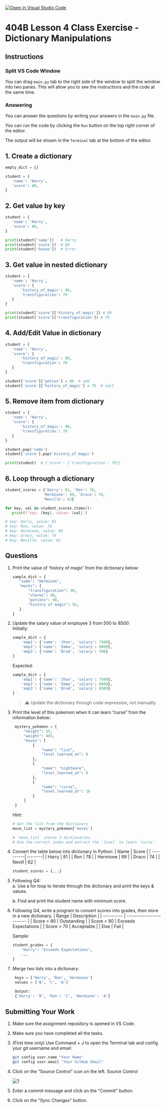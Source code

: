 [![Open in Visual Studio Code](https://classroom.github.com/assets/open-in-vscode-718a45dd9cf7e7f842a935f5ebbe5719a5e09af4491e668f4dbf3b35d5cca122.svg)](https://classroom.github.com/online_ide?assignment_repo_id=14123046&assignment_repo_type=AssignmentRepo)
# 404B Lesson 4 Class Exercise - Dictionary Manipulations

## Instructions

### Split VS Code Window

You can drag `main.py` tab to the right side of the window to split the window into two panes. This will allow you to see the instructions and the code at the same time.

### Answering

You can answer the questions by writing your answers in the `main.py` file.

You can run the code by clicking the `Run` button on the top right corner of the editor.

The output will be shown in the `Terminal` tab at the bottom of the editor.

## 1. Create a dictionary

```python
empty_dict = {}

student = {
   'name': 'Harry',
   'score': 80,
}
```

## 2. Get value by key

```python
student = {
   'name': 'Harry',
   'score': 80,
}

print(student['name'])   # Harry
print(student['score'])  # 80
print(student['house'])  # Error
```

## 3. Get value in nested dictionary

```python
student = {
   'name': 'Harry',
   'score': {
       'history_of_magic': 80,
       'transfiguration': 79
   }
}

print(student['score']['history_of_magic']) # 80
print(student['score']['transfiguration']) # 79
```

## 4. Add/Edit Value in dictionary

```python
student = {
   'name': 'Harry',
   'score': {
       'history_of_magic': 80,
       'transfiguration': 79
   }
}

student['score']['potion'] = 89  # add
student['score']['history_of_magic'] = 75  # edit
```

## 5. Remove item from dictionary

```python
student = {
   'name': 'Harry',
   'score': {
       'history_of_magic': 80,
       'transfiguration': 79
   }
}

student.pop('name')
student['score'].pop('history_of_magic')

print(student)  # {'score': {'transfiguration': 79}}

```

## 6. Loop through a dictionary

```python
student_scores = {'Harry': 81, 'Ron': 78,
                 'Hermione': 99, 'Draco': 74,
                 'Neville': 62}

for key, val in student_scores.items():
   print(f'key: {key}, value: {val}')

# key: Harry, value: 81
# key: Ron, value: 78
# key: Hermione, value: 99
# key: Draco, value: 74
# key: Neville, value: 62
```

## Questions

1. Print the value of ‘history of magic’ from the dictionary below:

    ```python
   sample_dict = {
       "name": "Hermione",
       "marks": {
           "transfiguration": 90,
           "charms": 98,
           "potions": 98,
           "history of magic": 92,
       }
   }
    ```

2. Update the salary value of employee 3 from 500 to 8500:\
   Initially:

    ```python
    sample_dict = {
        'emp1': {'name': 'Jhon', 'salary': 7500},
        'emp2': {'name': 'Emma', 'salary': 8000},
        'emp3': {'name': 'Brad', 'salary': 500}
    }
    ```

    Expected:

    ```python
    sample_dict = {
        'emp1': {'name': 'Jhon', 'salary': 7500},
        'emp2': {'name': 'Emma', 'salary': 8000},
        'emp3': {'name': 'Brad', 'salary': 8500}
    }
    ```

    > ⚠️ Update the dictionary through code expression, not manually.

3. Print the level of this pokemon when it can learn “curse” from the information below:

   ```python
    mystery_pokemon = {
        "height": 15,
        "weight": 405,
        "moves": [
            {
                "name": "lick",
                "level_learned_at": 0
            },
            {
                "name": "nightmare",
                "level_learned_at": 0
            },
            {
                "name": "curse",
                "level_learned_at": 16
            }
        ]
    }
   ```

   Hint:

   ```python
   # Get the list from the dictionary
   move_list = mystery_pokemon['moves']

   # `move_list` stores 3 dictionaries
   # Use the correct index and extract the `level` to learn `curse`
   ```

4. Convert the table below into dictionary in Python:
    | Name      | Score  |
    | ----------| :-------|
    | Harry     | 81     |
    | Ron       | 78     |
    | Hermione  | 99     |
    | Draco     | 74     |
    | Nevill    | 62     |

   ```python
   student_scores = {...}
   ```

5. Following Q4:\
   a. Use a for loop to iterate through the dictionary and print the keys & values.

   b. Find and print the student name with minimum score.

6. Following Q4, write a program to convert scores into grades, then store in a new dictionary.
    | Range      | Description              |
    | ---------- | ------------------------ |
    | Score > 90 | Outstanding              |
    | Score > 80 | Exceeds Expectations     |
    | Score > 70 | Acceptable               |
    | Else       | Fail                     |

   Sample:

   ```python
   student_grades = {
       "Harry": "Exceeds Expectations",
       ...
   }
   ```

7. Merge two lists into a dictionary:

   ```python
    keys = ['Harry', 'Ron', 'Hermione']
    values = ['B', 'C', 'A']
    
    Output:
    {'Harry': 'B', 'Ron': 'C', 'Hermione': 'A'}
   ```

## Submitting Your Work

1. Make sure the assignment repository is opened in VS Code.

2. Make sure you have completed all the tasks.

3. (First time only)
Use Command + J to open the Terminal tab and config your git username and email:

    ```bash
    git config user.name "Your Name"
    git config user.email "Your GitHub Email"
    ```

4. Click on the "Source Control" icon on the left. Source Control

    ![1](https://github.com/BlueinnoClassroom/404B-L2.1-Template/assets/155412668/2c31026e-c14d-484f-bb9e-dc87189a0216)

5. Enter a commit message and click on the "Commit" button.

6. Click on the "Sync Changes" button.
